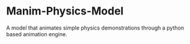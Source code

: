 # Manim-Physics-Model
A model that animates simple physics demonstrations through a python based animation engine.  
